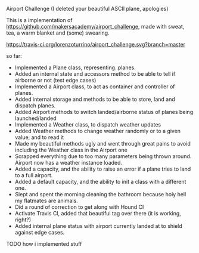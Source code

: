 Airport Challenge
(I deleted your beautiful ASCII plane, apologies)

This is a implementation of https://github.com/makersacademy/airport_challenge, made with sweat, tea, a warm blanket and (some) swearing.

https://travis-ci.org/lorenzoturrino/airport_challenge.svg?branch=master

so far:
- Implemented a Plane class, representing..planes.
- Added an internal state and accessors method to be able to tell if airborne or not (test edge cases)
- Implemented a Airport class, to act as container and controller of planes.
- Added internal storage and methods to be able to store, land and dispatch planes.
- Added Airport methods to switch landed/airborne status of planes being launched/landed
- Implemented a Weather class, to dispatch weather updates
- Added Weather methods to change weather randomly or to a given value, and to read it
- Made my beautiful methods ugly and went through great pains to avoid including the Weather class in the Airport one
- Scrapped everything due to too many parameters being thrown around. Airport now has a weather instance loaded.
- Added a capacity, and the ability to raise an error if a plane tries to land to a full airport.
- Added a default capacity, and the ability to init a class with a different one.
- Slept and spent the morning cleaning the bathroom because holy hell my flatmates are animals.
- Did a round of correction to get along with Hound CI
- Activate Travis CI, added that beautiful tag over there (it is working, right?)
- Added internal plane status with airport currently landed at to shield against edge cases.


TODO how i implemented stuff
